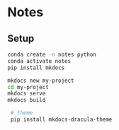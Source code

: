 # Notes

## Setup

```bash
conda create -n notes python
conda activate notes
pip install mkdocs
```

```bash
mkdocs new my-project
cd my-project
mkdocs serve
mkdocs build
```

```bash
 # theme
 pip install mkdocs-dracula-theme
 ```